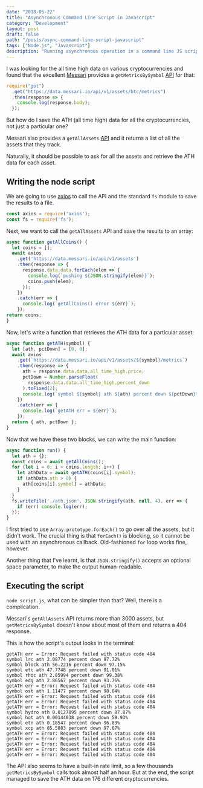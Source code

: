 ```yaml
---
date: "2018-05-22"
title: "Asynchronous Command Line Script in Javascript"
category: "Development"
layout: post
draft: false
path: "/posts/async-command-line-script-javascript"
tags: ["Node.js", "Javascript"]
description: "Running asynchronous operation in a command line JS script."
---
```


I was looking for the all time high data on various cryptocurrencies and found that the excellent [Messari](https://messari.io) provides a `getMetricsBySymbol` [API](https://messari.io/api/docs#operation/getMetricsBySymbol) for that:

```javascript
require("got")
  .get("https://data.messari.io/api/v1/assets/btc/metrics")
  .then(response => {
    console.log(response.body);
  });
  ```
  
  But how do I save the ATH (all time high) data for all the cryptocurrencies, not just a particular one?
  
  Messari also provides a `getAllAssets` [API](https://messari.io/api/docs#operation/getAllAssets) and it returns a list of all the assets that they track.
  
  Naturally, it should be possible to ask for all the assets and retrieve the ATH data for each asset.
  
  ## Writing the node script
  
  We are going to use [axios](https://www.npmjs.com/package/axios) to call the API and the standard `fs` module to save the results to a file.
  ```javascript
  const axios = require('axios');
const fs = require('fs');
  ```
  
  Next, we want to call the `getAllAssets` API and save the results to an array:
  
  ```javascript
  async function getAllCoins() {
    let coins = [];
    await axios
      .get('https://data.messari.io/api/v1/assets')
      .then(response => {
        response.data.data.forEach(elem => {
          console.log(`pushing ${JSON.stringify(elem)}`);
          coins.push(elem);
        });
      })
      .catch(err => {
        console.log(`getAllCoins() error ${err}`);
      });
  return coins;
}
```

Now, let's write a function that retrieves the ATH data for a particular asset:

```javascript
async function getATH(symbol) {
  let [ath, pctDown] = [0, 0];
  await axios
    .get(`https://data.messari.io/api/v1/assets/${symbol}/metrics`)
    .then(response => {
      ath = response.data.data.all_time_high.price;
      pctDown = Number.parseFloat(
        response.data.data.all_time_high.percent_down
      ).toFixed(2);
      console.log(`symbol ${symbol} ath ${ath} percent down ${pctDown}%`);
    })
    .catch(err => {
      console.log(`getATH err = ${err}`);
    });
  return { ath, pctDown };
}
```

Now that we have these two blocks, we can write the main function:
```javascript
async function run() {
  let ath = {};
  const coins = await getAllCoins();
  for (let i = 0; i < coins.length; i++) {
    let athData = await getATH(coins[i].symbol);
    if (athData.ath > 0) {
      ath[coins[i].symbol] = athData;
    }
  }
  fs.writeFile('./ath.json', JSON.stringify(ath, null, 4), err => {
    if (err) console.log(err);
  });
}
```

I first tried to use `Array.prototype.forEach()` to go over all the assets, but it didn't work. The crucial thing is that `forEach()` is blocking, so it cannot be used with an asynchronous callback. Old-fashioned `for` loop works fine, however.

Another thing that I've learnt, is that `JSON.stringify()` accepts an optional space parameter, to make the output human-readable.

## Executing the script

`node script.js`, what can be simpler than that? Well, there is a complication.

Messari's `getAllAssets` API returns more than 3000 assets, but `getMetricsBySymbol` doesn't know about most of them and returns a 404 response.

This is how the script's output looks in the terminal:

```shell
getATH err = Error: Request failed with status code 404
symbol lrc ath 2.08774 percent down 97.72%
symbol block ath 56.2216 percent down 97.15%
symbol etc ath 47.7748 percent down 91.01%
symbol rhoc ath 2.85994 percent down 99.38%
symbol edg ath 2.86567 percent down 93.76%
getATH err = Error: Request failed with status code 404
symbol ost ath 1.11477 percent down 98.04%
getATH err = Error: Request failed with status code 404
getATH err = Error: Request failed with status code 404
getATH err = Error: Request failed with status code 404
symbol hydro ath 0.0127895 percent down 87.87%
symbol hot ath 0.00144038 percent down 59.93%
symbol etn ath 0.18547 percent down 96.83%
symbol xcp ath 85.5883 percent down 97.67%
getATH err = Error: Request failed with status code 404
getATH err = Error: Request failed with status code 404
getATH err = Error: Request failed with status code 404
getATH err = Error: Request failed with status code 404
getATH err = Error: Request failed with status code 404
```

The API also seems to have a built-in rate limit, so a few thousands `getMetricsBySymbol` calls took almost half an hour. But at the end, the script managed to save the ATH data on 176 different cryptocurrencies.